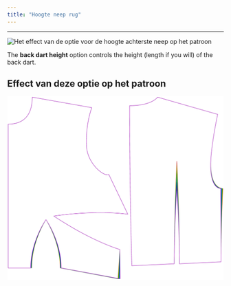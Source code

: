 ```yaml
---
title: "Hoogte neep rug"
---
```


---

![Het effect van de optie voor de hoogte achterste neep op het patroon](sample.png)

The **back dart height** option controls the height (length if you will) of the back dart.

## Effect van deze optie op het patroon

![Deze afbeelding toont het effect van deze optie door meerdere varianten die een andere waarde hebben voor deze optie te vervangen](bella_backdartheight_sample.svg "Effect van deze optie op het patroon")
